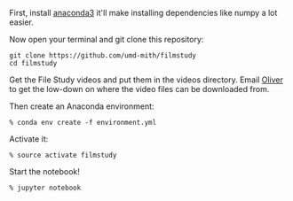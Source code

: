 First, install [anaconda3](https://www.continuum.io/downloads) it'll make
installing dependencies like numpy a lot easier.

Now open your terminal and git clone this repository:

```
git clone https://github.com/umd-mith/filmstudy
cd filmstudy
```

Get the File Study videos and put them in the videos directory. Email 
[Oliver](mailto:ogaycken@umd.edu) to get the low-down on where the video files
can be downloaded from.

Then create an Anaconda environment:

`% conda env create -f environment.yml`

Activate it:

`% source activate filmstudy`

Start the notebook!

`% jupyter notebook`

